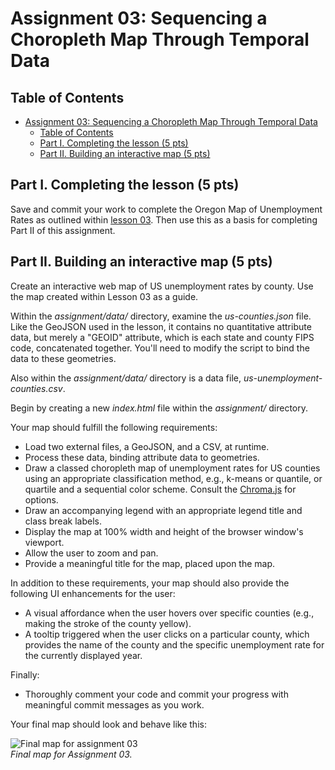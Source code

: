 # Assignment 03: Sequencing a Choropleth Map Through Temporal Data

## Table of Contents

<!-- TOC -->

- [Assignment 03: Sequencing a Choropleth Map Through Temporal Data](#assignment-03-sequencing-a-choropleth-map-through-temporal-data)
    - [Table of Contents](#table-of-contents)
    - [Part I. Completing the lesson (5 pts)](#part-i-completing-the-lesson-5-pts)
    - [Part II. Building an interactive map (5 pts)](#part-ii-building-an-interactive-map-5-pts)

<!-- /TOC -->

## Part I. Completing the lesson (5 pts)

Save and commit your work to complete the Oregon Map of Unemployment Rates as outlined within [lesson 03](./README.md). Then use this as a basis for completing Part II of this assignment.

## Part II. Building an interactive map (5 pts)

Create an interactive web map of US unemployment rates by county. Use the map created within Lesson 03 as a guide.

Within the *assignment/data/* directory, examine the *us-counties.json* file. Like the GeoJSON used in the lesson, it contains no quantitative attribute data, but merely a "GEOID" attribute, which is each state and county FIPS code, concatenated together. You'll need to modify the script to bind the data to these geometries.

Also within the *assignment/data/* directory is a data file, *us-unemployment-counties.csv*.

Begin by creating a new *index.html* file within the *assignment/* directory.

Your map should fulfill the following requirements:

* Load two external files, a GeoJSON, and a CSV, at runtime.
* Process these data, binding attribute data to geometries.
* Draw a classed choropleth map of unemployment rates for US counties using an appropriate classification method, e.g., k-means or quantile, or quartile and a sequential color scheme. Consult the [Chroma.js](https://gka.github.io/chroma.js/#chroma-limits) for options.
* Draw an accompanying legend with an appropriate legend title and class break labels.
* Display the map at 100% width and height of the browser window's viewport.
* Allow the user to zoom and pan.
* Provide a meaningful title for the map, placed upon the map.

In addition to these requirements, your map should also provide the following UI enhancements for the user:

* A visual affordance when the user hovers over specific counties (e.g., making the stroke of the county yellow).
* A tooltip triggered when the user clicks on a particular county, which provides the name of the county and the specific unemployment rate for the currently displayed year.

Finally:

* Thoroughly comment your code and commit your progress with meaningful commit messages as you work.

Your final map should look and behave like this:

![Final map for assignment 03](graphics/assignment-final.gif)  
*Final map for Assignment 03.*

